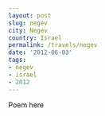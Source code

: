 ```yaml
---
layout: post
slug: negev
city: Negev
country: Israel
permalink: /travels/negev
date: '2012-06-03'
tags:
- negev
- israel
- 2012
---
```

Poem here